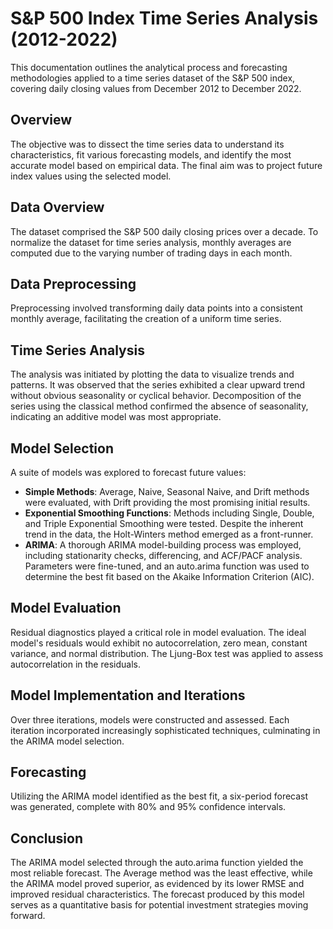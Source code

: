# S&P 500 Index Time Series Analysis (2012-2022)

This documentation outlines the analytical process and forecasting methodologies applied to a time series dataset of the S&P 500 index, covering daily closing values from December 2012 to December 2022.

## Overview
The objective was to dissect the time series data to understand its characteristics, fit various forecasting models, and identify the most accurate model based on empirical data. The final aim was to project future index values using the selected model.

## Data Overview
The dataset comprised the S&P 500 daily closing prices over a decade. To normalize the dataset for time series analysis, monthly averages are computed due to the varying number of trading days in each month.

## Data Preprocessing
Preprocessing involved transforming daily data points into a consistent monthly average, facilitating the creation of a uniform time series.

## Time Series Analysis
The analysis was initiated by plotting the data to visualize trends and patterns. It was observed that the series exhibited a clear upward trend without obvious seasonality or cyclical behavior. Decomposition of the series using the classical method confirmed the absence of seasonality, indicating an additive model was most appropriate.

## Model Selection
A suite of models was explored to forecast future values:

- **Simple Methods**: Average, Naive, Seasonal Naive, and Drift methods were evaluated, with Drift providing the most promising initial results.
- **Exponential Smoothing Functions**: Methods including Single, Double, and Triple Exponential Smoothing were tested. Despite the inherent trend in the data, the Holt-Winters method emerged as a front-runner.
- **ARIMA**: A thorough ARIMA model-building process was employed, including stationarity checks, differencing, and ACF/PACF analysis. Parameters were fine-tuned, and an auto.arima function was used to determine the best fit based on the Akaike Information Criterion (AIC).

## Model Evaluation
Residual diagnostics played a critical role in model evaluation. The ideal model's residuals would exhibit no autocorrelation, zero mean, constant variance, and normal distribution. The Ljung-Box test was applied to assess autocorrelation in the residuals.

## Model Implementation and Iterations
Over three iterations, models were constructed and assessed. Each iteration incorporated increasingly sophisticated techniques, culminating in the ARIMA model selection.

## Forecasting
Utilizing the ARIMA model identified as the best fit, a six-period forecast was generated, complete with 80% and 95% confidence intervals.

## Conclusion
The ARIMA model selected through the auto.arima function yielded the most reliable forecast. The Average method was the least effective, while the ARIMA model proved superior, as evidenced by its lower RMSE and improved residual characteristics. The forecast produced by this model serves as a quantitative basis for potential investment strategies moving forward.
